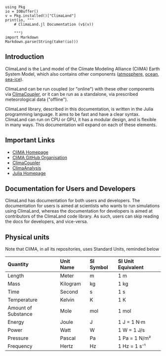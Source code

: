 ```@eval
using Pkg
io = IOBuffer()
v = Pkg.installed()["ClimaLand"]
print(io, """
    # ClimaLand.jl Documentation (v$(v))

    """)
import Markdown
Markdown.parse(String(take!(io)))
```

## Introduction

ClimaLand is the Land model of the Climate Modeling Alliance (CliMA) Earth System Model, which
also contains other components ([atmosphere](https://github.com/CliMA/ClimaAtmos.jl), [ocean](https://github.com/CliMA/ClimaOcean.jl), [sea-ice](https://github.com/CliMA/ClimaSeaIce.jl)).

ClimaLand can be run coupled (or "online") with these other components via [ClimaCoupler](https://github.com/CliMA/ClimaCoupler.jl),
or it can be run as a standalone, via prescribed meteorological data ("offline").

ClimaLand library, described in this documentation, is written in the Julia
programming language. It aims to be fast and have a clear syntax. ClimaLand
can run on CPU or GPU, it has a modular design, and is flexible in many ways. This documentation will expand on each of these elements.

## Important Links

- [CliMA Homepage](https://clima.caltech.edu/)
- [CliMA GitHub Organisation](https://github.com/CliMA)
- [ClimaCoupler](https://github.com/CliMA/ClimaCoupler.jl)
- [ClimaAnalysis](https://github.com/CliMA/ClimaAnalysis.jl)
- [Julia Homepage](https://julialang.org)

## Documentation for Users and Developers

ClimaLand has documentation for both users and developers. The documentation for users is aimed at scientists who wants
to run simulations using ClimaLand, whereas the documentation for developers is aimed at contributors of the ClimaLand
code library. As such, users can skip reading the docs for developers, and vice-versa.

## Physical units

Note that CliMA, in all its repositories, uses Standard Units, reminded below

| Quantity              | Unit Name | SI Symbol | SI Unit Equivalent  |
|:----------------------|:----------|:----------|:--------------------|
| Length                | Meter     | m         | 1 m                 |
| Mass                  | Kilogram  | kg        | 1 kg                |
| Time                  | Second    | s         | 1 s                 |
| Temperature           | Kelvin    | K         | 1 K                 |
| Amount of Substance   | Mole      | mol       | 1 mol               |
| Energy                | Joule     | J         | 1 J = 1 N·m         |
| Power                 | Watt      | W         | 1 W = 1 J/s         |
| Pressure              | Pascal    | Pa        | 1 Pa = 1 N/m²       |
| Frequency             | Hertz     | Hz        | 1 Hz = 1 s⁻¹        |

